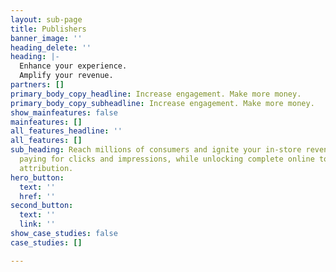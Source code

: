 ```yaml
---
layout: sub-page
title: Publishers
banner_image: ''
heading_delete: ''
heading: |-
  Enhance your experience.
  Amplify your revenue.
partners: []
primary_body_copy_headline: Increase engagement. Make more money.
primary_body_copy_subheadline: Increase engagement. Make more money.
show_mainfeatures: false
mainfeatures: []
all_features_headline: ''
all_features: []
sub_heading: Reach millions of consumers and ignite your in-store revenue without
  paying for clicks and impressions, while unlocking complete online to offline sales
  attribution.
hero_button:
  text: ''
  href: ''
second_button:
  text: ''
  link: ''
show_case_studies: false
case_studies: []

---
```

